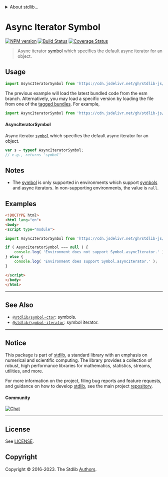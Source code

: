 <!--

@license Apache-2.0

Copyright (c) 2018 The Stdlib Authors.

Licensed under the Apache License, Version 2.0 (the "License");
you may not use this file except in compliance with the License.
You may obtain a copy of the License at

   http://www.apache.org/licenses/LICENSE-2.0

Unless required by applicable law or agreed to in writing, software
distributed under the License is distributed on an "AS IS" BASIS,
WITHOUT WARRANTIES OR CONDITIONS OF ANY KIND, either express or implied.
See the License for the specific language governing permissions and
limitations under the License.

-->


<details>
  <summary>
    About stdlib...
  </summary>
  <p>We believe in a future in which the web is a preferred environment for numerical computation. To help realize this future, we've built stdlib. stdlib is a standard library, with an emphasis on numerical and scientific computation, written in JavaScript (and C) for execution in browsers and in Node.js.</p>
  <p>The library is fully decomposable, being architected in such a way that you can swap out and mix and match APIs and functionality to cater to your exact preferences and use cases.</p>
  <p>When you use stdlib, you can be absolutely certain that you are using the most thorough, rigorous, well-written, studied, documented, tested, measured, and high-quality code out there.</p>
  <p>To join us in bringing numerical computing to the web, get started by checking us out on <a href="https://github.com/stdlib-js/stdlib">GitHub</a>, and please consider <a href="https://opencollective.com/stdlib">financially supporting stdlib</a>. We greatly appreciate your continued support!</p>
</details>

# Async Iterator Symbol

[![NPM version][npm-image]][npm-url] [![Build Status][test-image]][test-url] [![Coverage Status][coverage-image]][coverage-url] <!-- [![dependencies][dependencies-image]][dependencies-url] -->

> Async iterator [symbol][mdn-symbol] which specifies the default async iterator for an object.

<!-- Section to include introductory text. Make sure to keep an empty line after the intro `section` element and another before the `/section` close. -->

<section class="intro">

</section>

<!-- /.intro -->

<!-- Package usage documentation. -->



<section class="usage">

## Usage

```javascript
import AsyncIteratorSymbol from 'https://cdn.jsdelivr.net/gh/stdlib-js/symbol-async-iterator@esm/index.mjs';
```
The previous example will load the latest bundled code from the esm branch. Alternatively, you may load a specific version by loading the file from one of the [tagged bundles](https://github.com/stdlib-js/symbol-async-iterator/tags). For example,

```javascript
import AsyncIteratorSymbol from 'https://cdn.jsdelivr.net/gh/stdlib-js/symbol-async-iterator@v0.1.0-esm/index.mjs';
```

#### AsyncIteratorSymbol

Async iterator [`symbol`][mdn-symbol] which specifies the default async iterator for an object.

```javascript
var s = typeof AsyncIteratorSymbol;
// e.g., returns 'symbol'
```

</section>

<!-- /.usage -->

<!-- Package usage notes. Make sure to keep an empty line after the `section` element and another before the `/section` close. -->

<section class="notes">

## Notes

-   The [symbol][mdn-symbol] is only supported in environments which support [symbols][mdn-symbol] and async iterators. In non-supporting environments, the value is `null`.

</section>

<!-- /.notes -->

<!-- Package usage examples. -->

<section class="examples">

## Examples

<!-- eslint no-undef: "error" -->

```html
<!DOCTYPE html>
<html lang="en">
<body>
<script type="module">

import AsyncIteratorSymbol from 'https://cdn.jsdelivr.net/gh/stdlib-js/symbol-async-iterator@esm/index.mjs';

if ( AsyncIteratorSymbol === null ) {
    console.log( 'Environment does not support Symbol.asyncIterator.' );
} else {
    console.log( 'Environment does support Symbol.asyncIterator.' );
}

</script>
</body>
</html>
```

</section>

<!-- /.examples -->

<!-- Section to include cited references. If references are included, add a horizontal rule *before* the section. Make sure to keep an empty line after the `section` element and another before the `/section` close. -->

<section class="references">

</section>

<!-- /.references -->

<!-- Section for related `stdlib` packages. Do not manually edit this section, as it is automatically populated. -->

<section class="related">

* * *

## See Also

-   <span class="package-name">[`@stdlib/symbol-ctor`][@stdlib/symbol/ctor]</span><span class="delimiter">: </span><span class="description">symbols.</span>
-   <span class="package-name">[`@stdlib/symbol-iterator`][@stdlib/symbol/iterator]</span><span class="delimiter">: </span><span class="description">symbol iterator.</span>

</section>

<!-- /.related -->

<!-- Section for all links. Make sure to keep an empty line after the `section` element and another before the `/section` close. -->


<section class="main-repo" >

* * *

## Notice

This package is part of [stdlib][stdlib], a standard library with an emphasis on numerical and scientific computing. The library provides a collection of robust, high performance libraries for mathematics, statistics, streams, utilities, and more.

For more information on the project, filing bug reports and feature requests, and guidance on how to develop [stdlib][stdlib], see the main project [repository][stdlib].

#### Community

[![Chat][chat-image]][chat-url]

---

## License

See [LICENSE][stdlib-license].


## Copyright

Copyright &copy; 2016-2023. The Stdlib [Authors][stdlib-authors].

</section>

<!-- /.stdlib -->

<!-- Section for all links. Make sure to keep an empty line after the `section` element and another before the `/section` close. -->

<section class="links">

[npm-image]: http://img.shields.io/npm/v/@stdlib/symbol-async-iterator.svg
[npm-url]: https://npmjs.org/package/@stdlib/symbol-async-iterator

[test-image]: https://github.com/stdlib-js/symbol-async-iterator/actions/workflows/test.yml/badge.svg?branch=v0.1.0
[test-url]: https://github.com/stdlib-js/symbol-async-iterator/actions/workflows/test.yml?query=branch:v0.1.0

[coverage-image]: https://img.shields.io/codecov/c/github/stdlib-js/symbol-async-iterator/main.svg
[coverage-url]: https://codecov.io/github/stdlib-js/symbol-async-iterator?branch=main

<!--

[dependencies-image]: https://img.shields.io/david/stdlib-js/symbol-async-iterator.svg
[dependencies-url]: https://david-dm.org/stdlib-js/symbol-async-iterator/main

-->

[chat-image]: https://img.shields.io/gitter/room/stdlib-js/stdlib.svg
[chat-url]: https://app.gitter.im/#/room/#stdlib-js_stdlib:gitter.im

[stdlib]: https://github.com/stdlib-js/stdlib

[stdlib-authors]: https://github.com/stdlib-js/stdlib/graphs/contributors

[umd]: https://github.com/umdjs/umd
[es-module]: https://developer.mozilla.org/en-US/docs/Web/JavaScript/Guide/Modules

[deno-url]: https://github.com/stdlib-js/symbol-async-iterator/tree/deno
[umd-url]: https://github.com/stdlib-js/symbol-async-iterator/tree/umd
[esm-url]: https://github.com/stdlib-js/symbol-async-iterator/tree/esm
[branches-url]: https://github.com/stdlib-js/symbol-async-iterator/blob/main/branches.md

[stdlib-license]: https://raw.githubusercontent.com/stdlib-js/symbol-async-iterator/main/LICENSE

[mdn-symbol]: https://developer.mozilla.org/en-US/docs/Web/JavaScript/Reference/Global_Objects/Symbol

<!-- <related-links> -->

[@stdlib/symbol/ctor]: https://github.com/stdlib-js/symbol-ctor/tree/esm

[@stdlib/symbol/iterator]: https://github.com/stdlib-js/symbol-iterator/tree/esm

<!-- </related-links> -->

</section>

<!-- /.links -->
